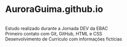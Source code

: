 # AuroraGuima.github.io
<br>Estudo realizado durante a Jornada DEV da EBAC
<br>Primeiro contato com Git, GitHub, HTML e CSS
<br>Desenvolvimento de Currículo com informações fictícias
